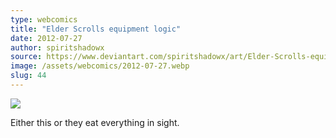 ```yaml
---
type: webcomics
title: "Elder Scrolls equipment logic"
date: 2012-07-27
author: spiritshadowx
source: https://www.deviantart.com/spiritshadowx/art/Elder-Scrolls-equipment-logic-317312500
image: /assets/webcomics/2012-07-27.webp
slug: 44
---
```


![](/assets/webcomics/2012-07-27.webp)

Either this or they eat everything in sight.
